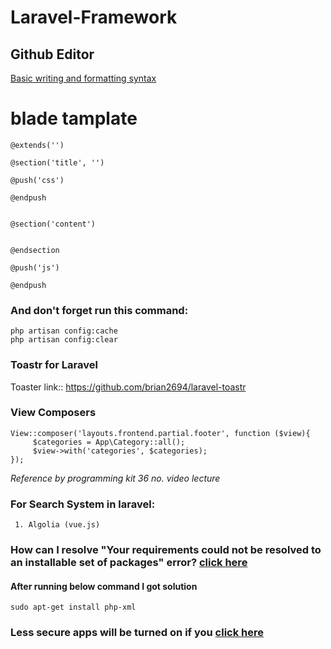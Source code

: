 # Laravel-Framework

## Github Editor
[Basic writing and formatting syntax](https://docs.github.com/en/github/writing-on-github/getting-started-with-writing-and-formatting-on-github/basic-writing-and-formatting-syntax)

# blade tamplate
```
@extends('')

@section('title', '')

@push('css')

@endpush


@section('content')


@endsection

@push('js')

@endpush

```

### And don't forget run this command:
```
php artisan config:cache
php artisan config:clear
```

### Toastr for Laravel

Toaster link:: https://github.com/brian2694/laravel-toastr

### View Composers
```
View::composer('layouts.frontend.partial.footer', function ($view){
     $categories = App\Category::all();
     $view->with('categories', $categories);
});
``` 
*Reference by programming kit 36 no. video lecture*

### For Search System in laravel:
     1. Algolia (vue.js)

### How can I resolve "Your requirements could not be resolved to an installable set of packages" error? [click here](https://stackoverflow.com/questions/29318709/how-can-i-resolve-your-requirements-could-not-be-resolved-to-an-installable-set)
#### After running below command I got solution
```
sudo apt-get install php-xml
```



### Less secure apps will be turned on if you [click here](https://www.google.com/settings/security/lesssecureapps)

